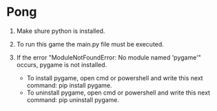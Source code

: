 # Pong
1) Make shure python is installed.

2) To run this game the main.py file must be executed.
 
3) If the error "ModuleNotFoundError: No module named 'pygame'" occurs, pygame is not installed.
    * To install pygame, open cmd or powershell and write this next command: pip install pygame.
    * To uninstall pygame, open cmd or powershell and write this next command: pip uninstall pygame.
